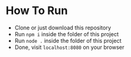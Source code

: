 # How To Run
 - Clone or just download this repository
 - Run `npm i` inside the folder of this project
 - Run `node .` inside the folder of this project
 - Done, visit `localhost:8080` on your browser